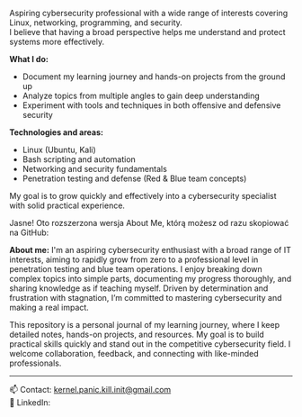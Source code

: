
Aspiring cybersecurity professional with a wide range of interests covering Linux, networking, programming, and security.  
I believe that having a broad perspective helps me understand and protect systems more effectively.

**What I do:**  
- Document my learning journey and hands-on projects from the ground up  
- Analyze topics from multiple angles to gain deep understanding  
- Experiment with tools and techniques in both offensive and defensive security  

**Technologies and areas:**  
- Linux (Ubuntu, Kali)  
- Bash scripting and automation  
- Networking and security fundamentals  
- Penetration testing and defense (Red & Blue team concepts)  

My goal is to grow quickly and effectively into a cybersecurity specialist with solid practical experience.  

Jasne! Oto rozszerzona wersja About Me, którą możesz od razu skopiować na GitHub:



**About me:**
I'm an aspiring cybersecurity enthusiast with a broad range of IT interests, aiming to rapidly grow from zero to a professional level in penetration testing and blue team operations. I enjoy breaking down complex topics into simple parts, documenting my progress thoroughly, and sharing knowledge as if teaching myself. Driven by determination and frustration with stagnation, I’m committed to mastering cybersecurity and making a real impact.

This repository is a personal journal of my learning journey, where I keep detailed notes, hands-on projects, and resources. My goal is to build practical skills quickly and stand out in the competitive cybersecurity field. I welcome collaboration, feedback, and connecting with like-minded professionals.

---

📫 Contact: kernel.panic.kill.init@gmail.com  
🔗 LinkedIn: 